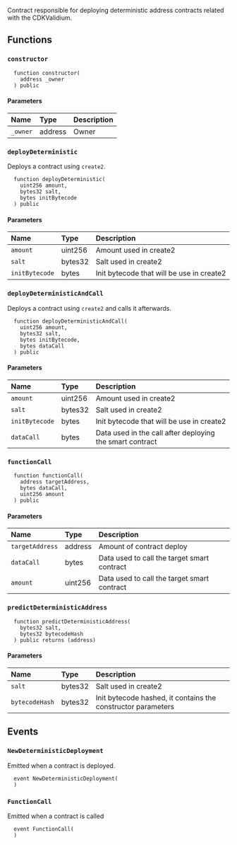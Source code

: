Contract responsible for deploying deterministic address contracts related with the CDKValidium.

## Functions

### `constructor`

```solidity
  function constructor(
    address _owner
  ) public
```

#### Parameters

| Name | Type | Description                                                          |
| :--- | :--- | :------------------------------------------------------------------- |
|`_owner` | address | Owner

### `deployDeterministic`

Deploys a contract using `create2`.

```solidity
  function deployDeterministic(
    uint256 amount,
    bytes32 salt,
    bytes initBytecode
  ) public
```

#### Parameters

| Name | Type | Description                                                          |
| :--- | :--- | :------------------------------------------------------------------- |
|`amount` | uint256 | Amount used in create2
|`salt` | bytes32 | Salt used in create2
|`initBytecode` | bytes | Init bytecode that will be use in create2

### `deployDeterministicAndCall`

Deploys a contract using `create2` and calls it afterwards.

```solidity
  function deployDeterministicAndCall(
    uint256 amount,
    bytes32 salt,
    bytes initBytecode,
    bytes dataCall
  ) public
```

#### Parameters

| Name | Type | Description                                                          |
| :--- | :--- | :------------------------------------------------------------------- |
|`amount` | uint256 | Amount used in create2
|`salt` | bytes32 | Salt used in create2
|`initBytecode` | bytes | Init bytecode that will be use in create2
|`dataCall` | bytes | Data used in the call after deploying the smart contract

### `functionCall`

```solidity
  function functionCall(
    address targetAddress,
    bytes dataCall,
    uint256 amount
  ) public
```

#### Parameters

| Name | Type | Description                                                          |
| :--- | :--- | :------------------------------------------------------------------- |
|`targetAddress` | address | Amount of contract deploy
|`dataCall` | bytes | Data used to call the target smart contract
|`amount` | uint256 | Data used to call the target smart contract

### `predictDeterministicAddress`

```solidity
  function predictDeterministicAddress(
    bytes32 salt,
    bytes32 bytecodeHash
  ) public returns (address)
```

#### Parameters

| Name | Type | Description                                                          |
| :--- | :--- | :------------------------------------------------------------------- |
|`salt` | bytes32 | Salt used in create2
|`bytecodeHash` | bytes32 | Init bytecode hashed, it contains the constructor parameters

## Events

### `NewDeterministicDeployment`

Emitted when a contract is deployed.

```solidity
  event NewDeterministicDeployment(
  )
```

### `FunctionCall`

Emitted when a contract is called

```solidity
  event FunctionCall(
  )
```

